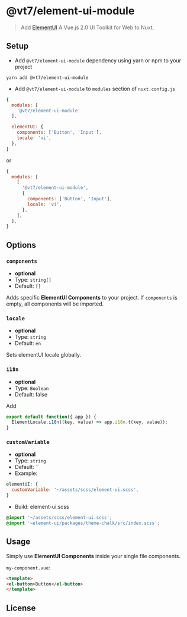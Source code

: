 # @vt7/element-ui-module

> Add [ElementUI](https://github.com/ElemeFE/element) A Vue.js 2.0 UI Toolkit for Web to Nuxt.

## Setup

- Add `@vt7/element-ui-module` dependency using yarn or npm to your project

```shell
yarn add @vt7/element-ui-module
```

- Add `@vt7/element-ui-module` to `modules` section of `nuxt.config.js`

```js
{
  modules: [
    '@vt7/element-ui-module'
  ],

  elementUI: {
    components: ['Button', 'Input'],
    locale: 'vi',
  },
}
```

or

```js
{
  modules: [
    [
      '@vt7/element-ui-module',
      {
        components: ['Button', 'Input'],
        locale: 'vi',
      },
    ],
  ],
}
```

## Options

### `components`

- **optional**
- Type: `string[]`
- Default: `[]`

Adds specific **ElementUI Components** to your project. If `components` is empty, all components will be imported.

### `locale`

- **optional**
- Type: `string`
- Default: `en`

Sets elementUI locale globally.

### `i18n`

- **optional**
- Type: `Boolean`
- Default: false

Add 
```js
export default function({ app }) {
  ElementLocale.i18n((key, value) => app.i18n.t(key, value));
}
```

### `customVariable`

- **optional**
- Type: `string`
- Default: ``
- Example:
```js
elementUI: {
  customVariable: '~/assets/scss/element-ui.scss',
}
```

- Build: element-ui.scss
```scss
@import '~/assets/scss/element-ui.scss';
@import '~element-ui/packages/theme-chalk/src/index.scss';
```

## Usage

Simply use **ElementUI Components** inside your single file components.

`my-component.vue`:

```html
<template>
<el-button>Button</el-button>
</template>
```

## License
